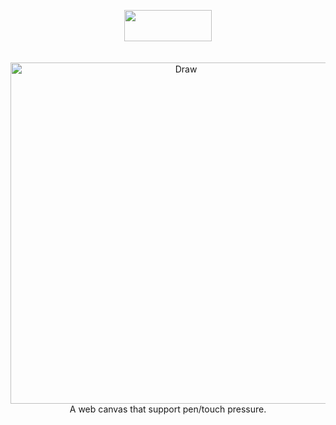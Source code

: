 <p align="center">
  <img src="http://svgur.com/i/j9.svg" height="50" width="140">
  <br><br><br>

  <a href="http://www.amoshydra.com/app/draw">
    <img alt="Draw" src="http://i.imgur.com/esy0Ia8.png" width="546">
  </a><br>
  A web canvas that support pen/touch pressure.
</p>
